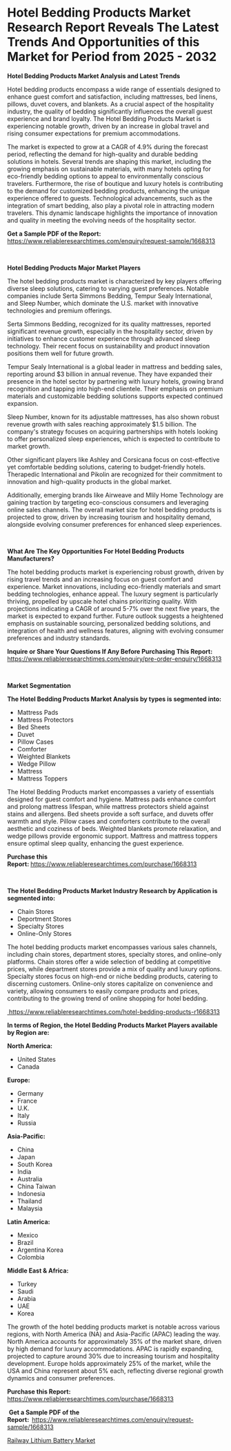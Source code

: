 <p><h1>Hotel Bedding Products Market Research Report Reveals The Latest Trends And Opportunities of this Market for Period from 2025 - 2032</h1></p><p><strong>Hotel Bedding Products Market Analysis and Latest Trends</strong></p>
<p><p>Hotel bedding products encompass a wide range of essentials designed to enhance guest comfort and satisfaction, including mattresses, bed linens, pillows, duvet covers, and blankets. As a crucial aspect of the hospitality industry, the quality of bedding significantly influences the overall guest experience and brand loyalty. The Hotel Bedding Products Market is experiencing notable growth, driven by an increase in global travel and rising consumer expectations for premium accommodations.</p><p>The market is expected to grow at a CAGR of 4.9% during the forecast period, reflecting the demand for high-quality and durable bedding solutions in hotels. Several trends are shaping this market, including the growing emphasis on sustainable materials, with many hotels opting for eco-friendly bedding options to appeal to environmentally conscious travelers. Furthermore, the rise of boutique and luxury hotels is contributing to the demand for customized bedding products, enhancing the unique experience offered to guests. Technological advancements, such as the integration of smart bedding, also play a pivotal role in attracting modern travelers. This dynamic landscape highlights the importance of innovation and quality in meeting the evolving needs of the hospitality sector.</p></p>
<p><strong>Get a Sample PDF of the Report:&nbsp;</strong> <a href="https://www.reliableresearchtimes.com/enquiry/request-sample/1668313?utm_campaign=2006&utm_medium=2&utm_source=Github&utm_content=ia&utm_term=08032025&utm_id=hotel-bedding-products">https://www.reliableresearchtimes.com/enquiry/request-sample/1668313</a></p>
<p>&nbsp;</p>
<p><strong>Hotel Bedding Products Major Market Players</strong></p>
<p><p>The hotel bedding products market is characterized by key players offering diverse sleep solutions, catering to varying guest preferences. Notable companies include Serta Simmons Bedding, Tempur Sealy International, and Sleep Number, which dominate the U.S. market with innovative technologies and premium offerings.</p><p>Serta Simmons Bedding, recognized for its quality mattresses, reported significant revenue growth, especially in the hospitality sector, driven by initiatives to enhance customer experience through advanced sleep technology. Their recent focus on sustainability and product innovation positions them well for future growth.</p><p>Tempur Sealy International is a global leader in mattress and bedding sales, reporting around $3 billion in annual revenue. They have expanded their presence in the hotel sector by partnering with luxury hotels, growing brand recognition and tapping into high-end clientele. Their emphasis on premium materials and customizable bedding solutions supports expected continued expansion.</p><p>Sleep Number, known for its adjustable mattresses, has also shown robust revenue growth with sales reaching approximately $1.5 billion. The company's strategy focuses on acquiring partnerships with hotels looking to offer personalized sleep experiences, which is expected to contribute to market growth.</p><p>Other significant players like Ashley and Corsicana focus on cost-effective yet comfortable bedding solutions, catering to budget-friendly hotels. Therapedic International and Pikolin are recognized for their commitment to innovation and high-quality products in the global market.</p><p>Additionally, emerging brands like Airweave and Mlily Home Technology are gaining traction by targeting eco-conscious consumers and leveraging online sales channels. The overall market size for hotel bedding products is projected to grow, driven by increasing tourism and hospitality demand, alongside evolving consumer preferences for enhanced sleep experiences.</p></p>
<p>&nbsp;</p>
<p><strong>What Are The Key Opportunities For Hotel Bedding Products Manufacturers?</strong></p>
<p><p>The hotel bedding products market is experiencing robust growth, driven by rising travel trends and an increasing focus on guest comfort and experience. Market innovations, including eco-friendly materials and smart bedding technologies, enhance appeal. The luxury segment is particularly thriving, propelled by upscale hotel chains prioritizing quality. With projections indicating a CAGR of around 5-7% over the next five years, the market is expected to expand further. Future outlook suggests a heightened emphasis on sustainable sourcing, personalized bedding solutions, and integration of health and wellness features, aligning with evolving consumer preferences and industry standards.</p></p>
<p><strong>Inquire or Share Your Questions If Any Before Purchasing This Report:</strong> <a href="https://www.reliableresearchtimes.com/enquiry/pre-order-enquiry/1668313?utm_campaign=2006&utm_medium=2&utm_source=Github&utm_content=ia&utm_term=08032025&utm_id=hotel-bedding-products">https://www.reliableresearchtimes.com/enquiry/pre-order-enquiry/1668313</a></p>
<p>&nbsp;</p>
<p><strong>Market Segmentation</strong></p>
<p><strong>The Hotel Bedding Products Market Analysis by types is segmented into:</strong></p>
<p><ul><li>Mattress Pads</li><li>Mattress Protectors</li><li>Bed Sheets</li><li>Duvet</li><li>Pillow Cases</li><li>Comforter</li><li>Weighted Blankets</li><li>Wedge Pillow</li><li>Mattress</li><li>Mattress Toppers</li></ul></p>
<p><p>The Hotel Bedding Products market encompasses a variety of essentials designed for guest comfort and hygiene. Mattress pads enhance comfort and prolong mattress lifespan, while mattress protectors shield against stains and allergens. Bed sheets provide a soft surface, and duvets offer warmth and style. Pillow cases and comforters contribute to the overall aesthetic and coziness of beds. Weighted blankets promote relaxation, and wedge pillows provide ergonomic support. Mattress and mattress toppers ensure optimal sleep quality, enhancing the guest experience.</p></p>
<p><strong>Purchase this Report:&nbsp;</strong><a href="https://www.reliableresearchtimes.com/purchase/1668313?utm_campaign=2006&utm_medium=2&utm_source=Github&utm_content=ia&utm_term=08032025&utm_id=hotel-bedding-products">https://www.reliableresearchtimes.com/purchase/1668313</a></p>
<p>&nbsp;</p>
<p><strong>The Hotel Bedding Products Market Industry Research by Application is segmented into:</strong></p>
<p><ul><li>Chain Stores</li><li>Deportment Stores</li><li>Specialty Stores</li><li>Online-Only Stores</li></ul></p>
<p><p>The hotel bedding products market encompasses various sales channels, including chain stores, department stores, specialty stores, and online-only platforms. Chain stores offer a wide selection of bedding at competitive prices, while department stores provide a mix of quality and luxury options. Specialty stores focus on high-end or niche bedding products, catering to discerning customers. Online-only stores capitalize on convenience and variety, allowing consumers to easily compare products and prices, contributing to the growing trend of online shopping for hotel bedding.</p></p>
<p><a href="https://www.reliableresearchtimes.com/hotel-bedding-products-r1668313?utm_campaign=2006&utm_medium=2&utm_source=Github&utm_content=ia&utm_term=08032025&utm_id=hotel-bedding-products">&nbsp;https://www.reliableresearchtimes.com/hotel-bedding-products-r1668313</a></p>
<p><strong>In terms of Region, the Hotel Bedding Products Market Players available by Region are:</strong></p>
<p>
    <p> <strong> North America: </strong>
        <ul>
            <li>United States</li>
            <li>Canada</li>
        </ul>
        </p> 
    <p> <strong> Europe: </strong>
        <ul>
            <li>Germany</li>
            <li>France</li>
            <li>U.K.</li>
            <li>Italy</li>
            <li>Russia</li>
        </ul>
        </p> 
    <p> <strong> Asia-Pacific: </strong>
        <ul>
            <li>China</li>
            <li>Japan</li>
            <li>South Korea</li>
            <li>India</li>
            <li>Australia</li>
            <li>China Taiwan</li>
            <li>Indonesia</li>
            <li>Thailand</li>
            <li>Malaysia</li>
        </ul>
        </p> 
    <p> <strong> Latin America: </strong>
        <ul>
            <li>Mexico</li>
            <li>Brazil</li>
            <li>Argentina Korea</li>
            <li>Colombia</li>
        </ul>
        </p> 
    <p> <strong> Middle East & Africa: </strong>
        <ul>
            <li>Turkey</li>
            <li>Saudi</li>
            <li>Arabia</li>
            <li>UAE</li>
            <li>Korea</li>
        </ul>
    </p>
    </p>
<p><p>The growth of the hotel bedding products market is notable across various regions, with North America (NA) and Asia-Pacific (APAC) leading the way. North America accounts for approximately 35% of the market share, driven by high demand for luxury accommodations. APAC is rapidly expanding, projected to capture around 30% due to increasing tourism and hospitality development. Europe holds approximately 25% of the market, while the USA and China represent about 5% each, reflecting diverse regional growth dynamics and consumer preferences.</p></p>
<p><strong>Purchase this Report: </strong><a href="https://www.reliableresearchtimes.com/purchase/1668313?utm_campaign=2006&utm_medium=2&utm_source=Github&utm_content=ia&utm_term=08032025&utm_id=hotel-bedding-products">https://www.reliableresearchtimes.com/purchase/1668313</a></p>
<p>&nbsp;<strong>Get a Sample PDF of the Report:&nbsp;&nbsp;</strong><a href="https://www.reliableresearchtimes.com/enquiry/request-sample/1668313?utm_campaign=2006&utm_medium=2&utm_source=Github&utm_content=ia&utm_term=08032025&utm_id=hotel-bedding-products">https://www.reliableresearchtimes.com/enquiry/request-sample/1668313</a></p>
<p><strong></strong></p>
<p><p><a href="https://github.com/bmorecock/Market-Research-Report-List-6/blob/main/railway-lithium-battery-market.md?utm_campaign=2006&utm_medium=2&utm_source=Github&utm_content=ia&utm_term=08032025&utm_id=hotel-bedding-products">Railway Lithium Battery Market</a></p></p>